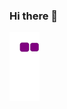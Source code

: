 ### Hi there 👋

![snake gif](https://github.com/gpjgabriel/gpjgabriel/blob/output/github-contribution-grid-snake.gif)

